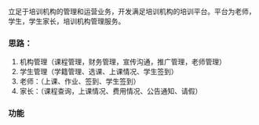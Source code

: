 
立足于培训机构的管理和运营业务，开发满足培训机构的培训平台。平台为老师，学生，学生家长，培训机构管理服务。  
### 思路：
1. 机构管理（课程管理，财务管理，宣传沟通，推广管理，老师管理）
1. 学生管理（学籍管理、选课、上课情况、学生签到）
1. 老师：（上课、作业、签到、学生签到）
1. 家长：（课程查询，上课情况、费用情况、公告通知、请假）
### 功能
